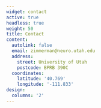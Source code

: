 ```yaml
---
widget: contact
active: true
headless: true
weight: 50
title: Contact
content:
  autolink: false
  email: zimmerman@neuro.utah.edu
  address:
    street: University of Utah
    postcode: BPRB 390C
  coordinates:
    latitude: '40.769'
    longitude: '-111.833'
design:
  columns: '2'
---
```

